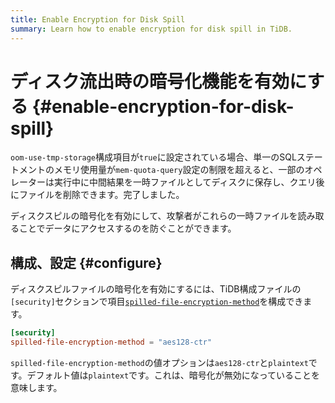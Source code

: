 ```yaml
---
title: Enable Encryption for Disk Spill
summary: Learn how to enable encryption for disk spill in TiDB.
---
```


# ディスク流出時の暗号化機能を有効にする {#enable-encryption-for-disk-spill}

`oom-use-tmp-storage`構成項目が`true`に設定されている場合、単一のSQLステートメントのメモリ使用量が`mem-quota-query`設定の制限を超えると、一部のオペレーターは実行中に中間結果を一時ファイルとしてディスクに保存し、クエリ後にファイルを削除できます。完了しました。

ディスクスピルの暗号化を有効にして、攻撃者がこれらの一時ファイルを読み取ることでデータにアクセスするのを防ぐことができます。

## 構成、設定 {#configure}

ディスクスピルファイルの暗号化を有効にするには、TiDB構成ファイルの`[security]`セクションで項目[`spilled-file-encryption-method`](/tidb-configuration-file.md#spilled-file-encryption-method)を構成できます。

```toml
[security]
spilled-file-encryption-method = "aes128-ctr"
```

`spilled-file-encryption-method`の値オプションは`aes128-ctr`と`plaintext`です。デフォルト値は`plaintext`です。これは、暗号化が無効になっていることを意味します。
